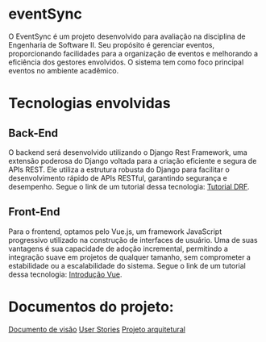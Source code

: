 # eventSync

O EventSync é um projeto desenvolvido para avaliação na disciplina de Engenharia de Software II. Seu propósito é gerenciar eventos, proporcionando facilidades para a organização de eventos e melhorando a eficiência dos gestores envolvidos. O sistema tem como foco principal eventos no ambiente acadêmico.

# Tecnologias envolvidas

## Back-End

O backend será desenvolvido utilizando o Django Rest Framework, uma extensão poderosa do Django voltada para a criação eficiente e segura de APIs REST. Ele utiliza a estrutura robusta do Django para facilitar o desenvolvimento rápido de APIs RESTful, garantindo segurança e desempenho. Segue o link de um tutorial dessa tecnologia: [Tutorial DRF](https://www.django-rest-framework.org/tutorial/quickstart/).

## Front-End
Para o frontend, optamos pelo Vue.js, um framework JavaScript progressivo utilizado na construção de interfaces de usuário. Uma de suas vantagens é sua capacidade de adoção incremental, permitindo a integração suave em projetos de qualquer tamanho, sem comprometer a estabilidade ou a escalabilidade do sistema. Segue o link de um tutorial dessa tecnologia: [Introdução Vue](https://www.youtube.com/watch?v=wsAQQioPIJs&list=PLnDvRpP8BnezDglaAvtWgQXzsOmXUuRHL).

# Documentos do projeto:

[Documento de visão](https://github.com/tallysdev/eventSync/blob/doc/issue21-atualizar-readme/docs/doc-visao.md)
[User Stories](https://github.com/tallysdev/eventSync/blob/doc/issue21-atualizar-readme/docs/doc-userStories.md)
[Projeto arquitetural](https://github.com/tallysdev/eventSync/blob/doc/issue21-atualizar-readme/docs/projeto-arquitetural.md)